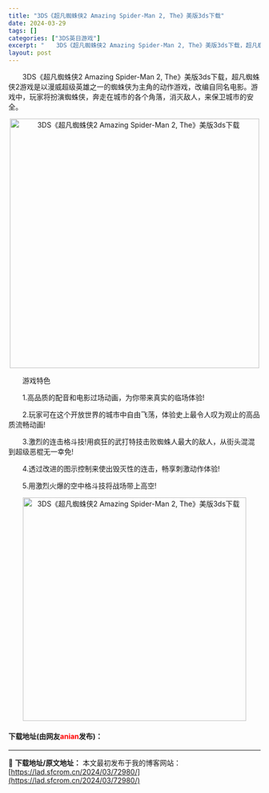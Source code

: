 ```yaml
---
title: "3DS《超凡蜘蛛侠2 Amazing Spider-Man 2, The》美版3ds下载"
date: 2024-03-29
tags: []
categories: ["3DS英日游戏"]
excerpt: "　　3DS《超凡蜘蛛侠2 Amazing Spider-Man 2, The》美版3ds下载，超凡蜘蛛侠2游戏是以漫威超级英雄之一的蜘蛛侠为主角的动作游戏，改编自同名电影。游戏中，玩家将扮演蜘蛛侠，奔走在城市的各个角落，消灭敌人，来保卫城市的安全。 　　游戏特色 　　1.高品质的配音和电影过场动画，&hellip;"
layout: post
---
```


 <p>　　3DS《超凡蜘蛛侠2 Amazing Spider-Man 2, The》美版3ds下载，超凡蜘蛛侠2游戏是以漫威超级英雄之一的蜘蛛侠为主角的动作游戏，改编自同名电影。游戏中，玩家将扮演蜘蛛侠，奔走在城市的各个角落，消灭敌人，来保卫城市的安全。</p> <p align="center"><img align="" border="0" src="https://lad.sfcrom.cn/wp-content/uploads/2024/03/20240329_66062ae74ee95.png" width="498" alt="3DS《超凡蜘蛛侠2 Amazing Spider-Man 2, The》美版3ds下载" /></p> <p>　　游戏特色</p> <p>　　1.高品质的配音和电影过场动画，为你带来真实的临场体验!</p> <p>　　2.玩家可在这个开放世界的城市中自由飞荡，体验史上最令人叹为观止的高品质流畅动画!</p> <p>　　3.激烈的连击格斗技!用疯狂的武打特技击败蜘蛛人最大的敌人，从街头混混到超级恶棍无一幸免!</p> <p>　　4.透过改进的图示控制来使出毁灭性的连击，畅享刺激动作体验!</p> <p>　　5.用激烈火爆的空中格斗技将战场带上高空!</p> <p align="center"><img align="" border="0" src="https://lad.sfcrom.cn/wp-content/uploads/2024/03/20240329_66062ae86bb79.png" width="446" alt="3DS《超凡蜘蛛侠2 Amazing Spider-Man 2, The》美版3ds下载" /></p> <p><h4>下载地址(由网友<font color="red">anian</font>发布)：</h4></p> 

---
📖 **下载地址/原文地址：** 本文最初发布于我的博客网站：[https://lad.sfcrom.cn/2024/03/72980/](https://lad.sfcrom.cn/2024/03/72980/)
